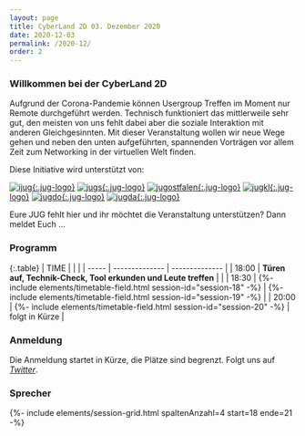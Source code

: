 ```yaml
---
layout: page
title: CyberLand 2D 03. Dezember 2020
date: 2020-12-03
permalink: /2020-12/
order: 2
---
```


### Willkommen bei der CyberLand 2D

Aufgrund der Corona-Pandemie können Usergroup Treffen im Moment nur Remote durchgeführt werden. Technisch funktioniert das mittlerweile sehr gut, den meisten von uns fehlt dabei aber die soziale Interaktion mit anderen Gleichgesinnten. Mit dieser Veranstaltung wollen wir neue Wege gehen und neben den unten aufgeführten, spannenden Vorträgen vor allem Zeit zum Networking in der virtuellen Welt finden.

Diese Initiative wird unterstützt von: 

[![ijug](/assets/logo/ijug.png){:.jug-logo}](https://www.ijug.eu/)
[![jugs](/assets/logo/jugs.png){:.jug-logo}](https://www.jugs.org/)
[![jugostfalen](/assets/logo/jugostfalen.png){:.jug-logo}](https://www.jug-ostfalen.de/)
[![jugkl](/assets/logo/jugkl.png){:.jug-logo}](http://www.jug-kl.de/)
[![jugdo](/assets/logo/jugdo.png){:.jug-logo}](https://www.meetup.com/JUG-Dortmund/)
[![jugda](/assets/logo/jugda.png){:.jug-logo}](https://www.jug-da.de/)

Eure JUG fehlt hier und ihr möchtet die Veranstaltung unterstützen? Dann meldet Euch ...

### Programm

{:.table}
| TIME  |                |                |
| ----- | -------------- | -------------- |
| 18:00 | __Türen auf, Technik-Check, Tool erkunden und Leute treffen__ | |
| 18:30 | {%- include elements/timetable-field.html session-id="session-18" -%} | {%- include elements/timetable-field.html session-id="session-19" -%} |
| 20:00 | {%- include elements/timetable-field.html session-id="session-20" -%} | folgt in Kürze |

### Anmeldung

Die Anmeldung startet in Kürze, die Plätze sind begrenzt. Folgt uns auf <a href="https://twitter.com/cyberlandconf"><i class="fab fa-lg fa-twitter"> Twitter</i></a>.

### Sprecher

{%- include elements/session-grid.html spaltenAnzahl=4 start=18 ende=21 -%}
